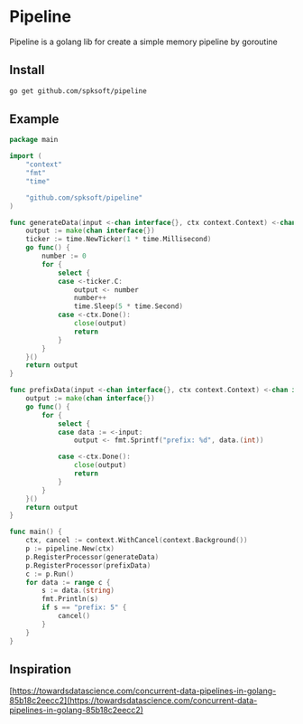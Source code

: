 # Pipeline
Pipeline is a golang lib for create a simple memory pipeline by goroutine


## Install
```bash
go get github.com/spksoft/pipeline
```

## Example
```go
package main

import (
	"context"
	"fmt"
	"time"

	"github.com/spksoft/pipeline"
)

func generateData(input <-chan interface{}, ctx context.Context) <-chan interface{} {
	output := make(chan interface{})
	ticker := time.NewTicker(1 * time.Millisecond)
	go func() {
		number := 0
		for {
			select {
			case <-ticker.C:
				output <- number
				number++
				time.Sleep(5 * time.Second)
			case <-ctx.Done():
				close(output)
				return
			}
		}
	}()
	return output
}

func prefixData(input <-chan interface{}, ctx context.Context) <-chan interface{} {
	output := make(chan interface{})
	go func() {
		for {
			select {
			case data := <-input:
				output <- fmt.Sprintf("prefix: %d", data.(int))

			case <-ctx.Done():
				close(output)
				return
			}
		}
	}()
	return output
}

func main() {
	ctx, cancel := context.WithCancel(context.Background())
	p := pipeline.New(ctx)
	p.RegisterProcessor(generateData)
	p.RegisterProcessor(prefixData)
	c := p.Run()
	for data := range c {
		s := data.(string)
		fmt.Println(s)
		if s == "prefix: 5" {
			cancel()
		}
	}
}

```

## Inspiration

[https://towardsdatascience.com/concurrent-data-pipelines-in-golang-85b18c2eecc2](https://towardsdatascience.com/concurrent-data-pipelines-in-golang-85b18c2eecc2)
